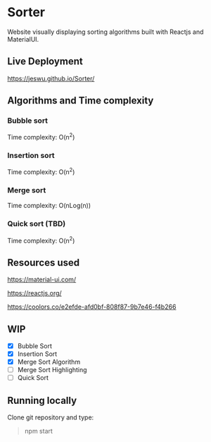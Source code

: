 # Sorter
Website visually displaying sorting algorithms built with Reactjs and MaterialUI.

## Live Deployment
https://jeswu.github.io/Sorter/

## Algorithms and Time complexity
### Bubble sort
Time complexity: O(n<sup>2</sup>)
### Insertion sort
Time complexity: O(n<sup>2</sup>)
### Merge sort
Time complexity: O(nLog(n))
### Quick sort (TBD)
Time complexity: O(n<sup>2</sup>)

## Resources used
https://material-ui.com/

https://reactjs.org/

https://coolors.co/e2efde-afd0bf-808f87-9b7e46-f4b266

## WIP

- [x] Bubble Sort
- [x] Insertion Sort
- [x] Merge Sort Algorithm
- [ ] Merge Sort Highlighting
- [ ] Quick Sort

## Running locally

Clone git repository and type:
>npm start